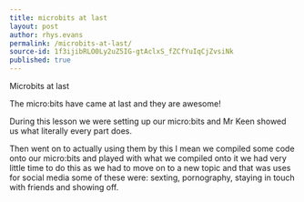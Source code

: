 ```yaml
---
title: microbits at last
layout: post
author: rhys.evans
permalink: /microbits-at-last/
source-id: 1f3ijibRLO0Ly2uZ5IG-gtAclxS_fZCfYuIqCjZvsiNk
published: true
---
```

Microbits at last

The micro:bits have came at last and they are awesome!

During this lesson we were setting up our micro:bits and Mr Keen showed us what literally every part does.

Then went on to actually using them by this I mean we compiled some code onto our micro:bits and played with what we compiled onto it we had very little time to do this as we had to move on to a new topic and that was uses for social media some of these were: sexting, pornography, staying in touch with friends and showing off.

